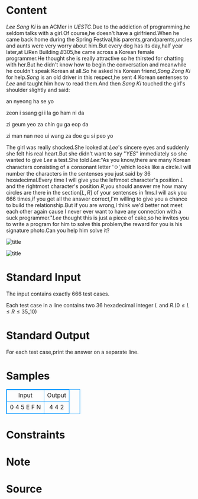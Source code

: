 
# Content

$Lee\ Sang\ Ki$ is an ACMer in $UESTC$.Due to the addiction of programming,he seldom talks with a girl.Of course,he doesn't have a girlfriend.When he came back home during the Spring Festival,his parents,grandparents,uncles and aunts were very worry about him.But every dog has its day,half year later,at LiRen Building $B305$,he came across a Korean female programmer.He thought she is really attractive so he thirsted for chatting with her.But he didn't know how to begin the conversation and meanwhile he couldn't speak Korean at all.So he asked his Korean friend,$Song\ Zong\ Ki$ for help.$Song$ is an old driver in this respect,he sent $4$ Korean sentenses  to $Lee$ and taught him how to read them.And then $Sang\ Ki$ touched the girl's shoulder slightly and said:

an nyeong ha se yo

zeon i ssang gi i la go ham ni da

zi geum yeo za chin gu ga eop da

zi man nan neo ui wang za doe gu si peo yo

The girl was really shocked.She looked at $Lee$'s sincere eyes and suddenly she felt his real heart.But she didn't want to say "$YES$" immediately so she wanted to give $Lee$ a test.She told $Lee$:"As you know,there are many Korean characters consisting of a consonant letter 'ㅇ',which looks like a circle.I will number the characters in the sentenses you just said by $36$ hexadecimal.Every time I will give you the leftmost character's position $L$ and the rightmost character's position $R$,you should answer me how many circles are there in the section$[L,R]$ of your sentenses in $1$ms.I will ask you $666$ times,if you get all the answer correct,I'm willing to give you a chance to build the relationship.But if you are wrong,I think we'd better not meet each other again cause I never ever want to have any connection with a suck programmer."$Lee$ thought this is just a piece of cake,so he invites you to write a program for him to solve this problem,the reward for you is his signature photo.Can you help him solve it?

![title](/source/lutece/counting-the-circles/img/aHR0cHM6Ly9hY20udWVzdGMuZWR1LmNuL21lZGlhL2ltYWdlL3Byb2JsZW0vMTcyNy8yMDE3MDcyNTIwNTU0Njg0MTMucG5n.png)

![title](/source/lutece/counting-the-circles/img/aHR0cHM6Ly9hY20udWVzdGMuZWR1LmNuL21lZGlhL2ltYWdlL3Byb2JsZW0vMTcyNy8yMDE3MDcyNTIxMDc0MjYyNzQucG5n.png)

# Standard Input

The input contains exactly $666$ test cases.

Each test case in a line contains two $36$ hexadecimal integer $L$ and $R$.$(0 \leq L \leq R \leq 35\_{10})$

# Standard Output

For each test case,print the answer on a separate line.

# Samples

<style>
        table,table tr th, table tr td { border:1px solid #0094ff; }
        table { width: 200px; min-height: 25px; line-height: 25px; text-align: center; border-collapse: collapse;}   
    </style>
<table>
	<tr>
		<td>Input</td>
		<td>Output</td>
	</tr>
<tr><td>0 4
5 E 
F N</td><td>4
4
2</td></tr></table>


# Constraints



# Note



# Source


